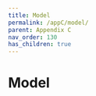 ```yaml
---
title: Model
permalink: /appC/model/
parent: Appendix C
nav_order: 130
has_children: true
---
```

# Model
